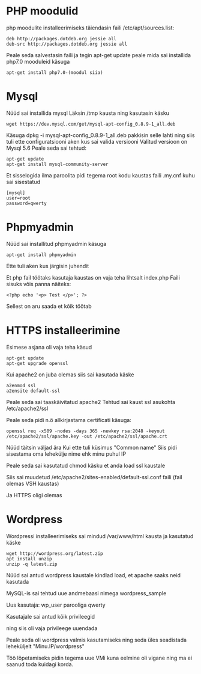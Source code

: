 # PHP moodulid
php moodulite installeerimiseks täiendasin faili /etc/apt/sources.list:
```
deb http://packages.dotdeb.org jessie all
deb-src http://packages.dotdeb.org jessie all
```
Peale seda salvestasin faili ja tegin apt-get update peale mida sai installida
php7.0 mooduleid käsuga
```
apt-get install php7.0-(moodul siia)
```
# Mysql

Nüüd sai installida mysql
Läksin /tmp kausta ning kasutasin käsku
```
wget https://dev.mysql.com/get/mysql-apt-config_0.8.9-1_all.deb
```
Käsuga dpkg -i mysql-apt-config_0.8.9-1_all.deb pakkisin selle lahti ning siis tuli
ette configuratsiooni aken kus sai valida versiooni
Valitud versioon on Mysql 5.6
Peale seda sai tehtud:
```
apt-get update
apt-get install mysql-community-server
```

Et sisselogida ilma paroolita pidi tegema root kodu kaustas faili
.my.cnf kuhu sai sisestatud
```
[mysql]
user=root
password=qwerty
```
# Phpmyadmin

Nüüd sai installitud phpmyadmin käsuga
```
apt-get install phpmyadmin
```
Ette tuli aken kus järgisin juhendit

Et php fail töötaks kasutaja kaustas on vaja teha lihtsalt index.php
Faili sisuks võis panna näiteks:
```
<?php echo '<p> Test </p>'; ?>
```

Sellest on aru saada et kõik töötab


# HTTPS installeerimine

Esimese asjana oli vaja teha käsud
```
apt-get update
apt-get upgrade openssl
```
Kui apache2 on juba olemas siis sai kasutada käske
```
a2enmod ssl
a2ensite default-ssl
```
Peale seda sai taaskäivitatud apache2
Tehtud sai kaust ssl asukohta /etc/apache2/ssl

Peale seda pidi n.ö allkirjastama certificati käsuga:
```
openssl req -x509 -nodes -days 365 -newkey rsa:2048 -keyout /etc/apache2/ssl/apache.key -out /etc/apache2/ssl/apache.crt
```
Nüüd täitsin väljad ära
Kui ette tuli küsimus "Common name"
Siis pidi sisestama oma lehekülje nime ehk minu puhul IP

Peale seda sai kasutatud chmod käsku et anda load ssl kaustale

Siis sai muudetud /etc/apache2/sites-enabled/default-ssl.conf faili (fail olemas VSH kaustas)

Ja HTTPS oligi olemas

# Wordpress
Wordpressi installeerimiseks sai mindud /var/www/html kausta ja kasutatud käske
```
wget http://wordpress.org/latest.zip
apt install unzip
unzip -q latest.zip
```
Nüüd sai antud wordpress kaustale kindlad load, et apache saaks neid kasutada

MySQL-is sai tehtud uue andmebaasi nimega wordpress_sample

Uus kasutaja: wp_user parooliga qwerty

Kasutajale sai antud kõik privileegid

ning siis oli vaja privileege uuendada

Peale seda oli wordpress valmis kasutamiseks ning seda üles seadistada leheküljelt "Minu.IP/wordpress"

Töö lõpetamiseks pidin tegema uue VMi kuna eelmine oli vigane ning ma ei saanud toda kuidagi korda.
